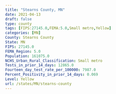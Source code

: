 ```yaml
---
title: "Stearns County, MN"
date: 2021-04-13
draft: false
type: county
tags: [FIPS:27145.0,FEMA:5.0,Small metro,Yellow]
categories: [MN]
County: Stearns County
State: MN
FIPS: 27145.0
FEMA_Region: 5.0
Population: 161075.0
NCHS_Urban_Rural_Classification: Small metro
Tests_in_prior_14_days: 12865.0
Fourteen_day_test_rate_per_100000: 7987.0
Percent_Positivity_in_prior_14_days: 0.069
Level: Yellow
url: /states/MN/stearns-county
---
```



